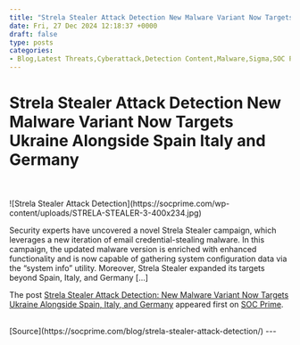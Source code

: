 ```yaml
---
title: "Strela Stealer Attack Detection New Malware Variant Now Targets Ukraine Alongside Spain Italy and Germany"
date: Fri, 27 Dec 2024 12:18:37 +0000
draft: false
type: posts
categories: 
- Blog,Latest Threats,Cyberattack,Detection Content,Malware,Sigma,SOC Prime Platform,Threat Detection Marketplace,Threat Hunting Content
---
```

# Strela Stealer Attack Detection New Malware Variant Now Targets Ukraine Alongside Spain Italy and Germany

<br/>

<br/>
![Strela Stealer Attack Detection](https://socprime.com/wp-content/uploads/STRELA-STEALER-3-400x234.jpg)

Security experts have uncovered a novel Strela Stealer campaign, which leverages a new iteration of email credential-stealing malware. In this campaign, the updated malware version is enriched with enhanced functionality and is now capable of gathering system configuration data via the “system info” utility. Moreover, Strela Stealer expanded its targets beyond Spain, Italy, and Germany \[…\]

The post [Strela Stealer Attack Detection: New Malware Variant Now Targets Ukraine Alongside Spain, Italy, and Germany](https://socprime.com/blog/strela-stealer-attack-detection/) appeared first on [SOC Prime](https://socprime.com).

<br/>
[Source](https://socprime.com/blog/strela-stealer-attack-detection/)
---
